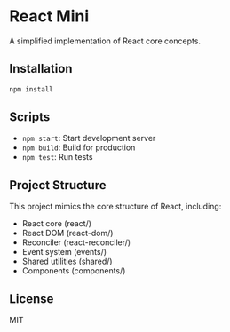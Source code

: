 # React Mini

A simplified implementation of React core concepts.

## Installation

```bash
npm install
```

## Scripts

- `npm start`: Start development server
- `npm build`: Build for production
- `npm test`: Run tests

## Project Structure

This project mimics the core structure of React, including:
- React core (react/)
- React DOM (react-dom/)
- Reconciler (react-reconciler/)
- Event system (events/)
- Shared utilities (shared/)
- Components (components/)

## License
MIT